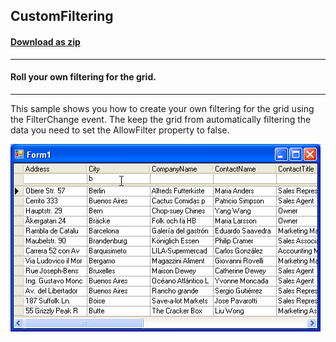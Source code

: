 ## CustomFiltering
#### [Download as zip](https://grapecity.github.io/DownGit/#/home?url=https://github.com/GrapeCity/ComponentOne-WinForms-Samples/tree/master/NetFramework\TrueDBGrid\CS\CustomFiltering)
____
#### Roll your own filtering for the grid.
____
This sample shows you how to create your own filtering for the grid using the FilterChange event.
The keep the grid from automatically filtering the data you need to set the AllowFilter property to false.

![screenshot](screenshot.PNG)
